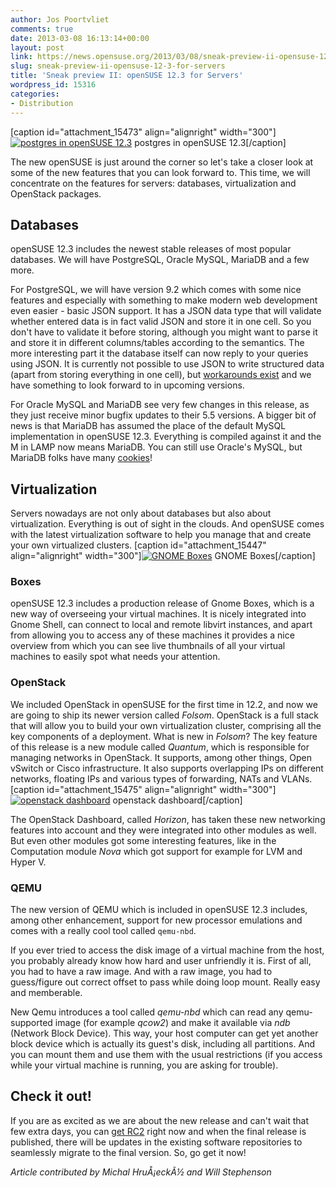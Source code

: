 ```yaml
---
author: Jos Poortvliet
comments: true
date: 2013-03-08 16:13:14+00:00
layout: post
link: https://news.opensuse.org/2013/03/08/sneak-preview-ii-opensuse-12-3-for-servers/
slug: sneak-preview-ii-opensuse-12-3-for-servers
title: 'Sneak preview II: openSUSE 12.3 for Servers'
wordpress_id: 15316
categories:
- Distribution
---
```


[caption id="attachment_15473" align="alignright" width="300"][![postgres in openSUSE 12.3](//news.opensuse.org/wp-content/uploads/2013/03/postgres-12.31-300x210.png)](//news.opensuse.org/wp-content/uploads/2013/03/postgres-12.31.png) postgres in openSUSE 12.3[/caption]

The new openSUSE is just around the corner so let's take a closer look at some of the new features that you can look forward to. This time, we will concentrate on the features for servers: databases, virtualization and OpenStack packages.<!-- more -->



## Databases


openSUSE 12.3 includes the newest stable releases of most popular databases.  We will have PostgreSQL, Oracle MySQL, MariaDB and a few more. 

For PostgreSQL, we will have version 9.2 which comes with some nice features and especially with something to make modern web development even easier - basic JSON support. It has a JSON data type that will validate whether entered data is in fact valid JSON and store it in one cell. So you don't have to validate it before storing, although you might want to parse it and store it in different columns/tables according to the semantics. The more interesting part it the database itself can now reply to your queries using JSON. It is currently not possible to use JSON to write structured data (apart from storing everything in one cell), but [workarounds exist](http://people.planetpostgresql.org/andrew/index.php?/archives/249-Using-PLV8-to-index-JSON.html) and we have something to look forward to in upcoming versions.

For Oracle MySQL and MariaDB see very few changes in this release, as they just receive minor bugfix updates to their 5.5 versions. A bigger bit of news is that MariaDB has assumed the place of the default MySQL implementation in openSUSE 12.3. Everything is compiled against it and the M in LAMP now means MariaDB. You can still use Oracle's MySQL, but MariaDB folks have many [cookies](https://kb.askmonty.org/en/mariadb-versus-mysql-features/)!



## Virtualization


Servers nowadays are not only about databases but also about virtualization. Everything is out of sight in the clouds. And openSUSE comes with the latest virtualization software to help you manage that and create your own virtualized clusters.
[caption id="attachment_15447" align="alignright" width="300"][![GNOME Boxes](//news.opensuse.org/wp-content/uploads/2013/03/GNOME_boxes22.png)](//news.opensuse.org/wp-content/uploads/2013/03/GNOME_boxes22.png) GNOME Boxes[/caption]



### Boxes



openSUSE 12.3 includes a production release of Gnome Boxes, which is a new way of overseeing your virtual machines. It is nicely integrated into Gnome Shell, can connect to local and remote libvirt instances, and apart from allowing you to access any of these machines it provides a nice overview from which you can see live thumbnails of all your virtual machines to easily spot what needs your attention.



### OpenStack



We included OpenStack in openSUSE for the first time in 12.2, and now we are going to ship its newer version called _Folsom_. OpenStack is a full stack that will allow you to build your own virtualization cluster, comprising all the key components of a deployment. What is new in _Folsom_? The key feature of this release is a new module called _Quantum_, which is responsible for managing networks in OpenStack. It supports, among other things, Open vSwitch or Cisco infrastructure. It also supports overlapping IPs on different networks, floating IPs and various types of forwarding, NATs and VLANs.
[caption id="attachment_15475" align="alignright" width="300"][![openstack dashboard](//news.opensuse.org/wp-content/uploads/2013/03/openstack-overview.png)](//news.opensuse.org/wp-content/uploads/2013/03/openstack-overview.png) openstack dashboard[/caption]

The OpenStack Dashboard, called _Horizon_, has taken these new networking features into account and they were integrated into other modules as well. But even other modules got some interesting features, like in the Computation module _Nova_ which got support for example for LVM and Hyper V.



### QEMU


The new version of QEMU which is included in openSUSE 12.3 includes, among other enhancement, support for new processor emulations and comes with a really cool tool called `qemu-nbd`.

If you ever tried to access the disk image of a virtual machine from the host, you probably already know how hard and user unfriendly it is. First of all, you had to have a raw image. And with a raw image, you had to guess/figure out correct offset to pass while doing loop mount. Really easy and memberable.

New Qemu introduces a tool called _qemu-nbd_ which can read any qemu-supported image (for example _qcow2_) and make it available via _ndb_ (Network Block Device). This way, your host computer can get yet another block device which is actually its guest's disk, including all partitions. And you can mount them and use them with the usual restrictions (if you access while your virtual machine is running, you are asking for trouble).



## Check it out!


If you are as excited as we are about the new release and can't wait that few extra days, you can [get RC2](http://software.opensuse.org/developer) right now and when the final release is published, there will be updates in the existing software repositories to seamlessly migrate to the final version. So, go get it now!

_Article contributed by Michal HruÅ¡eckÃ½ and Will Stephenson_
